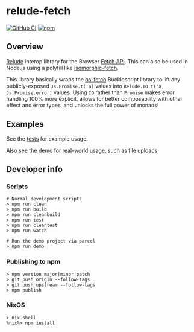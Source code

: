 # relude-fetch

[![GitHub CI](https://img.shields.io/github/workflow/status/reazen/relude-fetch/CI/master)](https://github.com/reazen/relude-fetch/actions)
[![npm](https://img.shields.io/npm/v/relude-fetch.svg)](https://www.npmjs.com/package/relude-fetch)

## Overview

[Relude](https://github.com/reazen/relude) interop library for the Browser
[Fetch API](https://developer.mozilla.org/en-US/docs/Web/API/Fetch_API).
This can also be used in Node.js using a polyfill like
[isomorphic-fetch](https://www.npmjs.com/package/isomorphic-fetch).

This library basically wraps the
[bs-fetch](https://github.com/reasonml-community/bs-fetch) Bucklescript library
to lift any publicly-exposed `Js.Promise.t('a)` values into `Relude.IO.t('a,
Js.Promise.error)` values.  Using `IO` rather than `Promise` makes error
handling 100% more explicit, allows for better composability with other
effect and error types, and unlocks the full power of monads!

## Examples

See the [tests](https://github.com/reazen/relude-fetch/blob/master/__tests__/ReludeFetch_test.re) for example usage.

Also see the [demo](https://github.com/reazen/relude-fetch/blob/master/examples/demo) for real-world usage, such as file uploads.

## Developer info

### Scripts

```
# Normal development scripts
> npm run clean
> npm run build
> npm run cleanbuild
> npm run test
> npm run cleantest
> npm run watch

# Run the demo project via parcel
> npm run demo
```

### Publishing to npm

```
> npm version major|minor|patch
> git push origin --follow-tags
> git push upstream --follow-tags
> npm publish
```

### NixOS

```
> nix-shell
%nix%> npm install
```
